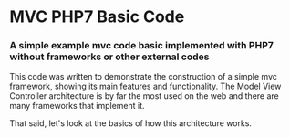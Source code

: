 # MVC PHP7 Basic Code 

### A simple example mvc code basic implemented with PHP7 without frameworks or other external codes

This code was written to demonstrate the construction of a simple mvc framework, showing its main features and functionality.
The Model View Controller architecture is by far the most used on the web and there are many frameworks that implement it.

That said, let's look at the basics of how this architecture works.
